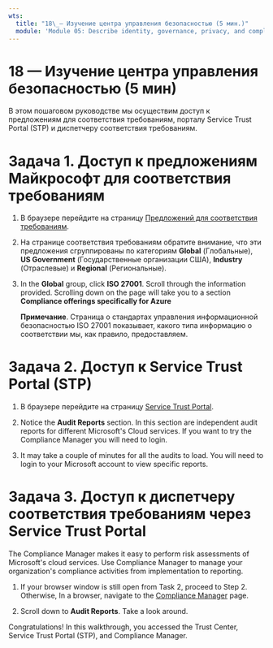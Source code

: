 ```yaml
---
wts:
  title: "18\_— Изучение центра управления безопасностью (5 мин.)"
  module: 'Module 05: Describe identity, governance, privacy, and compliance features'
---
```

# <a name="18---explore-microsoft-compliance-offerings-5-min"></a>18 — Изучение центра управления безопасностью (5 мин)

В этом пошаговом руководстве мы осуществим доступ к предложениям для соответствия требованиям, порталу Service Trust Portal (STP) и диспетчеру соответствия требованиям. 

# <a name="task-1-access-microsoft-compliance-offerings"></a>Задача 1. Доступ к предложениям Майкрософт для соответствия требованиям

1. В браузере перейдите на страницу [Предложений для соответствия требованиям](https://docs.microsoft.com/en-us/compliance/regulatory/offering-home).

2. На странице соответствия требованиям обратите внимание, что эти предложения сгруппированы по категориям **Global** (Глобальные), **US Government** (Государственные организации США), **Industry** (Отраслевые) и **Regional** (Региональные).

3. In the <bpt id="p1">**</bpt>Global<ept id="p1">**</ept> group, click <bpt id="p2">**</bpt>ISO 27001<ept id="p2">**</ept>. Scroll through the information provided. Scrolling down on the page will take you to a section <bpt id="p1">**</bpt>Compliance offerings specifically for Azure<ept id="p1">**</ept>

    **Примечание**. Страница о стандартах управления информационной безопасностью ISO 27001 показывает, какого типа информацию о соответствии мы, как правило, предоставляем.


# <a name="task-2-access-the-service-trust-portal-stp"></a>Задача 2. Доступ к Service Trust Portal (STP)

1. В браузере перейдите на страницу [Service Trust Portal](https://servicetrust.microsoft.com/).

2. Notice the <bpt id="p1">**</bpt>Audit Reports<ept id="p1">**</ept> section. In this section are independent audit reports for different Microsoft's Cloud services. If you want to try the Compliance Manager you will need to login.

3. It may take a couple of minutes for all the audits to load. You will need to login to your Microsoft account to view specific reports.


# <a name="task-3-access-the-compliance-manager-via-the-service-trust-portal"></a>Задача 3. Доступ к диспетчеру соответствия требованиям через Service Trust Portal

The Compliance Manager makes it easy to perform risk assessments of Microsoft's cloud services. Use Compliance Manager to manage your organization's compliance activities from implementation to reporting. 

1. If your browser window is still open from Task 2, proceed to Step 2. Otherwise, In a browser, navigate to the <bpt id="p1">[</bpt>Compliance Manager<ept id="p1">](https://servicetrust.microsoft.com/ComplianceManager)</ept> page. 

2. Scroll down to <bpt id="p1">**</bpt>Audit Reports<ept id="p1">**</ept>. Take a look around.

Congratulations! In this walkthrough, you accessed the Trust Center, Service Trust Portal (STP), and Compliance Manager.

